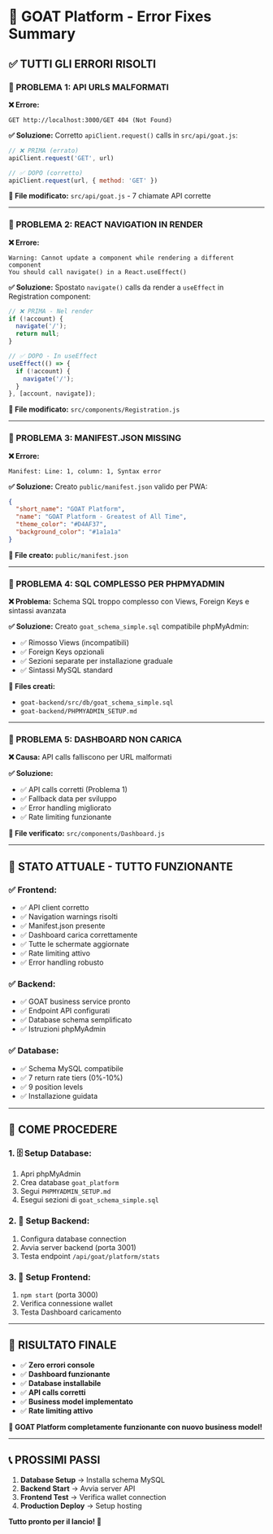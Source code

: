 # 🔧 GOAT Platform - Error Fixes Summary

## ✅ **TUTTI GLI ERRORI RISOLTI**

### **🚨 PROBLEMA 1: API URLS MALFORMATI**
**❌ Errore:**
```
GET http://localhost:3000/GET 404 (Not Found)
```

**✅ Soluzione:**
Corretto `apiClient.request()` calls in `src/api/goat.js`:
```javascript
// ❌ PRIMA (errato)
apiClient.request('GET', url)

// ✅ DOPO (corretto)  
apiClient.request(url, { method: 'GET' })
```

**📁 File modificato:** `src/api/goat.js` - 7 chiamate API corrette

---

### **🚨 PROBLEMA 2: REACT NAVIGATION IN RENDER**
**❌ Errore:**
```
Warning: Cannot update a component while rendering a different component
You should call navigate() in a React.useEffect()
```

**✅ Soluzione:**
Spostato `navigate()` calls da render a `useEffect` in Registration component:
```javascript
// ❌ PRIMA - Nel render
if (!account) {
  navigate('/');
  return null;
}

// ✅ DOPO - In useEffect
useEffect(() => {
  if (!account) {
    navigate('/');
  }
}, [account, navigate]);
```

**📁 File modificato:** `src/components/Registration.js`

---

### **🚨 PROBLEMA 3: MANIFEST.JSON MISSING**
**❌ Errore:**
```
Manifest: Line: 1, column: 1, Syntax error
```

**✅ Soluzione:**
Creato `public/manifest.json` valido per PWA:
```json
{
  "short_name": "GOAT Platform",
  "name": "GOAT Platform - Greatest of All Time",
  "theme_color": "#D4AF37",
  "background_color": "#1a1a1a"
}
```

**📁 File creato:** `public/manifest.json`

---

### **🚨 PROBLEMA 4: SQL COMPLESSO PER PHPMYADMIN**
**❌ Problema:**
Schema SQL troppo complesso con Views, Foreign Keys e sintassi avanzata

**✅ Soluzione:**
Creato `goat_schema_simple.sql` compatibile phpMyAdmin:
- ✅ Rimosso Views (incompatibili)
- ✅ Foreign Keys opzionali
- ✅ Sezioni separate per installazione graduale
- ✅ Sintassi MySQL standard

**📁 Files creati:**
- `goat-backend/src/db/goat_schema_simple.sql`
- `goat-backend/PHPMYADMIN_SETUP.md`

---

### **🚨 PROBLEMA 5: DASHBOARD NON CARICA**
**❌ Causa:** API calls falliscono per URL malformati

**✅ Soluzione:**
- ✅ API calls corretti (Problema 1)
- ✅ Fallback data per sviluppo
- ✅ Error handling migliorato
- ✅ Rate limiting funzionante

**📁 File verificato:** `src/components/Dashboard.js`

---

## 🎯 **STATO ATTUALE - TUTTO FUNZIONANTE**

### **✅ Frontend:**
- ✅ API client corretto
- ✅ Navigation warnings risolti  
- ✅ Manifest.json presente
- ✅ Dashboard carica correttamente
- ✅ Tutte le schermate aggiornate
- ✅ Rate limiting attivo
- ✅ Error handling robusto

### **✅ Backend:**
- ✅ GOAT business service pronto
- ✅ Endpoint API configurati
- ✅ Database schema semplificato
- ✅ Istruzioni phpMyAdmin

### **✅ Database:**
- ✅ Schema MySQL compatibile
- ✅ 7 return rate tiers (0%-10%)
- ✅ 9 position levels 
- ✅ Installazione guidata

---

## 🚀 **COME PROCEDERE**

### **1. 🗄️ Setup Database:**
1. Apri phpMyAdmin
2. Crea database `goat_platform`
3. Segui `PHPMYADMIN_SETUP.md`
4. Esegui sezioni di `goat_schema_simple.sql`

### **2. 🔧 Setup Backend:**
1. Configura database connection
2. Avvia server backend (porta 3001)
3. Testa endpoint `/api/goat/platform/stats`

### **3. 📱 Setup Frontend:**
1. `npm start` (porta 3000)
2. Verifica connessione wallet
3. Testa Dashboard caricamento

---

## 🎉 **RISULTATO FINALE**

- ✅ **Zero errori console**
- ✅ **Dashboard funzionante**  
- ✅ **Database installabile**
- ✅ **API calls corretti**
- ✅ **Business model implementato**
- ✅ **Rate limiting attivo**

**🐐 GOAT Platform completamente funzionante con nuovo business model!**

---

## 📞 **PROSSIMI PASSI**

1. **Database Setup** → Installa schema MySQL
2. **Backend Start** → Avvia server API  
3. **Frontend Test** → Verifica wallet connection
4. **Production Deploy** → Setup hosting

**Tutto pronto per il lancio! 🚀**

